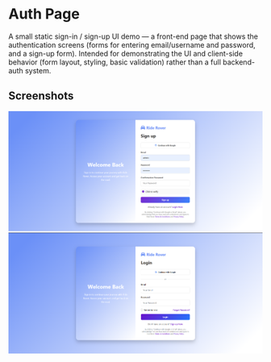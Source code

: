 # Auth Page
A small static sign-in / sign-up UI demo — a front-end page that shows the authentication screens (forms for entering email/username and password, and a sign-up form).
Intended for demonstrating the UI and client-side behavior (form layout, styling, basic validation) rather than a full backend-auth system.
## Screenshots

![Dashboard Overview](images/signin.png)
![Dashboard Overview](images/signup.png)

